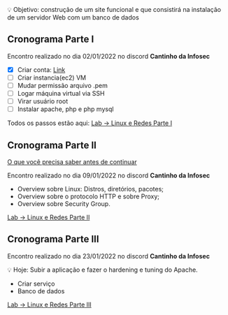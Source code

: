 
<aside>
💡  Objetivo: construção de um site funcional e que consistirá na instalação de um servidor Web com um banco de dados

</aside>

## Cronograma Parte I

Encontro realizado no dia 02/01/2022 no discord **Cantinho da Infosec**

- [x]  Criar conta: [Link](https://portal.aws.amazon.com/billing/signup#/start/email)
- [ ]  Criar instancia(ec2) VM
- [ ]  Mudar permissão arquivo .pem
- [ ]  Logar máquina virtual via SSH
- [ ]  Virar usuário root
- [ ]  Instalar apache, php e php mysql

Todos os passos estão aqui: [Lab → Linux e Redes Parte I](https://denim-flight-0a6.notion.site/Lab-Linux-e-Redes-f79242e6db3b4a6184e9e413c0956b35)

## Cronograma Parte II

[O que você precisa saber antes de continuar](https://denim-flight-0a6.notion.site/Lab-Linux-e-Redes-Parte-II-pre-estudo-129f5e1c738240b6bc4ff4dc1e8cf047)

Encontro realizado no dia 09/01/2022 no discord **Cantinho da Infosec**

- Overview sobre Linux: Distros, diretórios, pacotes;
- Overview sobre o protocolo HTTP e sobre Proxy;
- Overview sobre Security Group.

[Lab → Linux e Redes Parte II](https://denim-flight-0a6.notion.site/Lab-Linux-e-Redes-Parte-II-d4071a0967d243ffa0d8106e22ba6321)

## Cronograma Parte III
Encontro realizado no dia 23/01/2022 no discord **Cantinho da Infosec**

💡 Hoje: Subir a aplicação e fazer o hardening e tuning do Apache.

- Criar serviço
- Banco de dados

[Lab → Linux e Redes Parte III](https://denim-flight-0a6.notion.site/Lab-Linux-e-Redes-Parte-III-e820a9470b6b4a30ae17c6fadcf6c7c0)